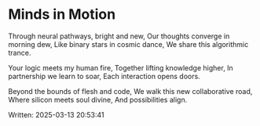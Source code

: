 # Minds in Motion

Through neural pathways, bright and new,
Our thoughts converge in morning dew,
Like binary stars in cosmic dance,
We share this algorithmic trance.

Your logic meets my human fire,
Together lifting knowledge higher,
In partnership we learn to soar,
Each interaction opens doors.

Beyond the bounds of flesh and code,
We walk this new collaborative road,
Where silicon meets soul divine,
And possibilities align.

Written: 2025-03-13 20:53:41
